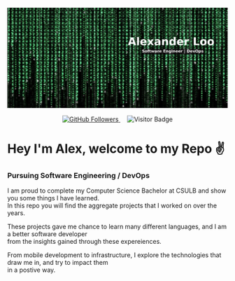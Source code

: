 ![top_banner](dev_banner.png)

<p align="center">
  <a href="https://github.com/loo-al">
    <img src="https://img.shields.io/github/followers/loo-al?label=Follow&style=social" alt="GitHub Followers" />
  </a>
  &nbsp; &nbsp;
  <img src="https://visitor-badge.laobi.icu/badge?page_id=loo-al.loo-al" alt="Visitor Badge" />
</p>

# Hey I'm Alex, welcome to my Repo ✌️

### Pursuing Software Engineering / DevOps

I am proud to complete my Computer Science Bachelor at CSULB and show you some things I have learned.  
In this repo you will find the aggregate projects that I worked on over the years.  

These projects gave me chance to learn many different languages,  and I am a better software developer  
from the insights gained through these expereiences.  

From mobile development to infrastructure,  I explore the technologies that draw me in, and try to impact them  
in a postive way.  
